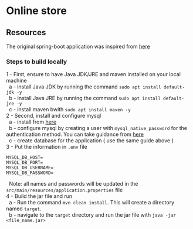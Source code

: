 # Online store

## Resources 
 The original spring-boot application was inspired from [here](https://github.com/springframeworkguru/spring-boot-mysql-example)
### Steps to build locally 
1 - First, ensure to have Java JDK/JRE and maven installed on your local machine </br>
&nbsp; a - install Java JDK by running the command `sudo apt install default-jdk -y`</br>
&nbsp; b - install Java JRE by running the command `sudo apt install default-jre -y`</br>
&nbsp; c - install maven bwith `sudo apt install maven -y`</br>
2 - Second, install and configure mysql </br>
&nbsp; a - install from [here](https://linuxize.com/post/how-to-install-mysql-on-ubuntu-18-04/) </br>
&nbsp; b - configure mysql by creating a user with `mysql_native_password` for the authentication method. You can take guidance from [here](https://linuxize.com/post/how-to-manage-mysql-databases-and-users-from-the-command-line/#create-a-new-mysql-user-account) </br>
&nbsp; c - create database for the application ( use the same guide above )</br>
3 - Put the information in `.env` file
```
MYSQL_DB_HOST=
MYSQL_DB_PORT=
MYSQL_DB_USERNAME=
MYSQL_DB_PASSWORD=
```
&nbsp; Note: all names and passwords will be updated in the `src/main/resources/application.properties` file </br>
4 - Build the jar file and run</br>
&nbsp; a - Run the command `mvn clean install`. This will create a directory named `target`.</br>
&nbsp; b - navigate to the `target` directory and run the jar file with `java -jar <file_name.jar>`</br>
